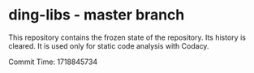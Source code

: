 # ding-libs - master branch

This repository contains the frozen state of the repository.
Its history is cleared. It is used only for static code
analysis with Codacy.

Commit Time: 1718845734